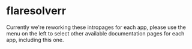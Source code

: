 # flaresolverr

Currently we're reworking these intropages for each app, please use the menu on the left to select other available documentation pages for each app, including this one.
